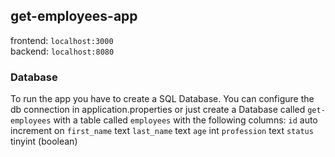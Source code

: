 ## get-employees-app
frontend: `localhost:3000` <br/>
backend: `localhost:8080` <br/>

### Database
To run the app you have to create a SQL Database.
You can configure the db connection in application.properties or just create a Database
called `get-employees` with a table called `employees` with the following columns: 
`id` auto increment on
`first_name` text
`last_name` text
`age` int
`profession` text
`status` tinyint (boolean)
